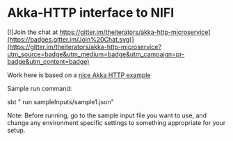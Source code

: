 # Akka-HTTP interface to NIFI

[![Join the chat at https://gitter.im/theiterators/akka-http-microservice](https://badges.gitter.im/Join%20Chat.svg)](https://gitter.im/theiterators/akka-http-microservice?utm_source=badge&utm_medium=badge&utm_campaign=pr-badge&utm_content=badge)

Work here is based on a [nice Akka HTTP example](https://github.com/theiterators/akka-http-microservice)

Sample run command:

sbt " run sampleInputs/sample1.json"
 
Note: Before running, go to the sample input file you want to use, and change any environment specific settings to something appropriate for your setup. 